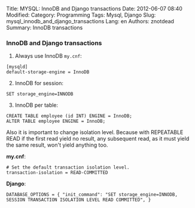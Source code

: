 Title: MYSQL: InnoDB and Django transactions
Date: 2012-06-07 08:40
Modified: 
Category: Programming
Tags: Mysql,  Django
Slug: mysql_innodb_and_django_transactions
Lang: en
Authors: znotdead
Summary: InnoDB transactions

### InnoDB and Django transactions

1.  Always use InnoDB `my.cnf`:
```
[mysqld]
default-storage-engine = InnoDB
```
2. InnoDB for session:
```
SET storage_engine=INNODB
```
3. InnoDB per table:
```
CREATE TABLE employee (id INT) ENGINE = InnoDB;
ALTER TABLE employee ENGINE = InnoDB;
```

Also it is important to change isolation level. Because with REPEATABLE READ if the first read yield no result, any subsequent read, as it must yield the same result, won't yield anything too.

**my.cnf**:
```
# Set the default transaction isolation level.
transaction-isolation = READ-COMMITTED
```

**Django**:
```
DATABASE_OPTIONS = { "init_command": "SET storage_engine=INNODB, SESSION TRANSACTION ISOLATION LEVEL READ COMMITTED", }
```
